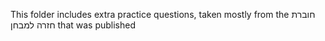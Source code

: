 This folder includes extra practice questions, taken mostly from the חוברת חזרה למבחן that was published
